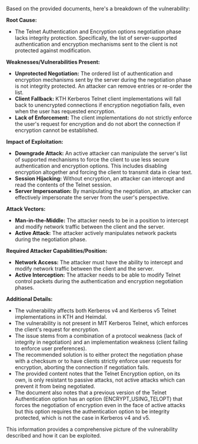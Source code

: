Based on the provided documents, here's a breakdown of the vulnerability:

**Root Cause:**

*   The Telnet Authentication and Encryption options negotiation phase lacks integrity protection. Specifically, the list of server-supported authentication and encryption mechanisms sent to the client is not protected against modification.

**Weaknesses/Vulnerabilities Present:**

*   **Unprotected Negotiation:** The ordered list of authentication and encryption mechanisms sent by the server during the negotiation phase is not integrity protected. An attacker can remove entries or re-order the list.
*   **Client Fallback:** KTH Kerberos Telnet client implementations will fall back to unencrypted connections if encryption negotiation fails, even when the user has requested encryption.
*   **Lack of Enforcement:** The client implementations do not strictly enforce the user's request for encryption and do not abort the connection if encryption cannot be established.

**Impact of Exploitation:**

*   **Downgrade Attack:** An active attacker can manipulate the server's list of supported mechanisms to force the client to use less secure authentication and encryption options. This includes disabling encryption altogether and forcing the client to transmit data in clear text.
*   **Session Hijacking:** Without encryption, an attacker can intercept and read the contents of the Telnet session.
*   **Server Impersonation:** By manipulating the negotiation, an attacker can effectively impersonate the server from the user's perspective.

**Attack Vectors:**

*   **Man-in-the-Middle:** The attacker needs to be in a position to intercept and modify network traffic between the client and the server.
*   **Active Attack:** The attacker actively manipulates network packets during the negotiation phase.

**Required Attacker Capabilities/Position:**

*   **Network Access:** The attacker must have the ability to intercept and modify network traffic between the client and the server.
*   **Active Interception:** The attacker needs to be able to modify Telnet control packets during the authentication and encryption negotiation phases.

**Additional Details:**

*   The vulnerability affects both Kerberos v4 and Kerberos v5 Telnet implementations in KTH and Heimdal.
*   The vulnerability is not present in MIT Kerberos Telnet, which enforces the client's request for encryption.
*   The issue stems from a combination of a protocol weakness (lack of integrity in negotiation) and an implementation weakness (client failing to enforce user preferences).
*   The recommended solution is to either protect the negotiation phase with a checksum or to have clients strictly enforce user requests for encryption, aborting the connection if negotiation fails.
*   The provided content notes that the Telnet Encryption option, on its own, is only resistant to passive attacks, not active attacks which can prevent it from being negotiated.
*   The document also notes that a previous version of the Telnet Authentication option has an option (ENCRYPT_USING_TELOPT) that forces the negotiation of encryption even in the face of active attacks but this option requires the authentication option to be integrity protected, which is not the case in Kerberos v4 and v5.

This information provides a comprehensive picture of the vulnerability described and how it can be exploited.